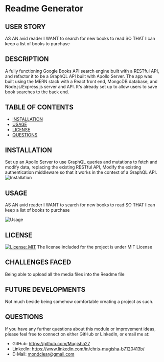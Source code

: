 # Readme Generator
## USER STORY
AS AN avid reader
I WANT to search for new books to read
SO THAT I can keep a list of books to purchase


## DESCRIPTION
A fully functioning Google Books API search engine built with a RESTful API, and refactor it to be a GraphQL API built with Apollo Server. The app was built using the MERN stack with a React front end, MongoDB database, and Node.js/Express.js server and API. It's already set up to allow users to save book searches to the back end.

## TABLE OF CONTENTS
- [INSTALLATION](#installation)
- [USAGE](#usage)
- [LICENSE](#license)
- [QUESTIONS](#questions)

## INSTALLATION
Set up an Apollo Server to use GraphQL queries and mutations to fetch and modify data, replacing the existing RESTful API, Modify the existing authentication middleware so that it works in the context of a GraphQL API.
![Installation]()
    
## USAGE
AS AN avid reader
I WANT to search for new books to read
SO THAT I can keep a list of books to purchase

![Usage](images//Users/chrismugisha/Desktop/readm/images/title.png)
    
## LICENSE
[![License: MIT](https://img.shields.io/badge/License-MIT-yellow.svg)](https://opensource.org/licenses/MIT)
The license included for the project is under MIT License

## CHALLENGES FACED
Being able to upload all the media files into the Readme file

## FUTURE DEVELOPMENTS
Not much beside being somehow comfortable creating a project as such.

## QUESTIONS
If you have any further questions about this module or improvement ideas, please feel free to connect on either GitHub or LinkedIn, or email me at:
* GitHub: https://github.com/Mugisha27
* LinkedIn: https://www.linkedin.com/in/chris-mugisha-b7120413b/
* E-Mail: mondclear@gmail.com
